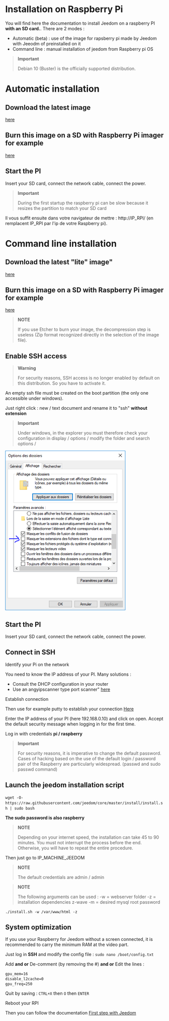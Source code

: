 # Installation on Raspberry Pi

You will find here the documentation to install Jeedom on a raspberry PI **with an SD card.**. There are 2 modes :

- Automatic (beta) : use of the image for rapsberry pi made by Jeedom with Jeeodm of preinstalled on it
- Command line : manual installation of jeedom from Raspberry pi OS

> **Important**
>
> Debian 10 (Buster) is the officially supported distribution.

# Automatic installation

## Download the latest image

[here](https://images.jeedom.com/rpi/)

## Burn this image on a SD with Raspberry Pi imager for example

[here](https://www.raspberrypi.org/downloads/)

## Start the PI

Insert your SD card, connect the network cable, connect the power.

> **Important**
>
> During the first startup the raspberry pi can be slow because it resizes the partition to match your SD card

Il vous suffit ensuite dans votre navigateur de mettre : http://IP_RPI/ (en remplacent IP_RPI par l'ip de votre Raspberry pi).

# Command line installation

## Download the latest "lite" image"

[here](https://downloads.raspberrypi.org/raspbian_lite_latest)

## Burn this image on a SD with Raspberry Pi imager for example

[here](https://www.raspberrypi.org/downloads/)

> **NOTE**
>
> If you use Etcher to burn your image, the decompression step is useless (Zip format recognized directly in the selection of the image file).

## Enable SSH access

> **Warning**
>
> For security reasons, SSH access is no longer enabled by default on this distribution. So you have to activate it.

An empty ssh file must be created on the boot partition (the only one accessible under windows).

Just right click : new / text document and rename it to "ssh" **without extension**

> **Important**
>
> Under windows, in the explorer you must therefore check your configuration in display / options / modify the folder and search options /

![ExtensionFichier](images/ExtensionFichier.PNG)

## Start the PI

Insert your SD card, connect the network cable, connect the power.

## Connect in SSH

Identify your Pi on the network

You need to know the IP address of your PI. Many solutions :

-   Consult the DHCP configuration in your router
-   Use an angyipscanner type port scanner" [here](http://angryip.org/download/#windows)

Establish connection

Then use for example putty to establish your connection [Here](http://www.putty.org/)

Enter the IP address of your PI (here 192.168.0.10) and click on open. Accept the default security message when logging in for the first time.

Log in with credentials **pi / raspberry**

> **Important**
>
> For security reasons, it is imperative to change the default password. Cases of hacking based on the use of the default login / password pair of the Raspberry are particularly widespread. (passwd and sudo passwd command)

## Launch the jeedom installation script

``wget -O- https://raw.githubusercontent.com/jeedom/core/master/install/install.sh | sudo bash``

**The sudo password is also raspberry**

> **NOTE**
>
> Depending on your internet speed, the installation can take 45 to 90 minutes. You must not interrupt the process before the end. Otherwise, you will have to repeat the entire procedure.

Then just go to IP\_MACHINE\_JEEDOM

> **NOTE**
>
> The default credentials are admin / admin

> **NOTE**
>
> The following arguments can be used : -w = webserver folder -z = installation dependencies z-wave -m = desired mysql root password

````
./install.sh -w /var/www/html -z
````

## System optimization

If you use your Raspberry for Jeedom without a screen connected, it is recommended to carry the minimum RAM at the video part.

Just log in **SSH** and modify the config file : ``sudo nano /boot/config.txt``

Add **and or** De-comment (by removing the #) **and or** Edit the lines :

````
gpu_mem=16
disable_l2cache=0
gpu_freq=250
````

Quit by saving : ``CTRL+X`` then ``O`` then ``ENTER``

Reboot your RPI

Then you can follow the documentation [First step with Jeedom](https://doc.jeedom.com/en_US/premiers-pas/index)
